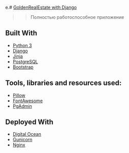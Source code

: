 e.# [GoldenRealEstate with Django](http://88.102.108.86/)

>> Полностью работоспособное приложение


## Built With

- [Python 3](https://www.python.org/) 
- [Django](https://www.djangoproject.com/) 
- [Jinja](http://jinja.pocoo.org/) 
- [PostgreSQL](https://www.postgresql.org/) 
- [Bootstrap](https://getbootstrap.com/) 

## Tools, libraries and resources used:

- [Pillow](https://pillow.readthedocs.io/en/5.3.x/) 
- [FontAwesome](https://fontawesome.com/)
- [PgAdmin](https://www.pgadmin.org/) 
## Deployed With

- [Digital Ocean](https://www.digitalocean.com/)
- [Gunicorn](https://gunicorn.org/)
- [Nginx](https://www.nginx.com/) 
